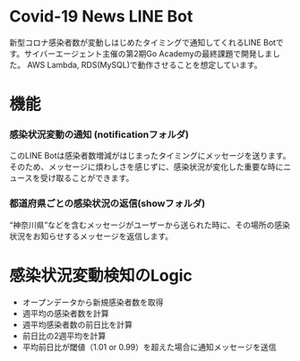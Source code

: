 # Covid-19 News LINE Bot
 新型コロナ感染者数が変動しはじめたタイミングで通知してくれるLINE Botです。サイバーエージェント主催の第2期Go Academyの最終課題で開発しました。
 AWS Lambda, RDS(MySQL)で動作させることを想定しています。

 # 機能

 ### 感染状況変動の通知 (notificationフォルダ)
 このLINE Botは感染者数増減がはじまったタイミングにメッセージを送ります。そのため、メッセージに煩わしさを感じずに、感染状況が変化した重要な時にニュースを受け取ることができます。

 ### 都道府県ごとの感染状況の返信(showフォルダ)
 “神奈川県”などを含むメッセージがユーザーから送られた時に、その場所の感染状況をお知らせするメッセージを返信します。

 # 感染状況変動検知のLogic
 - オープンデータから新規感染者数を取得
 - 週平均の感染者数を計算
 - 週平均感染者数の前日比を計算
 - 前日比の2週平均を計算
 - 平均前日比が閾値（1.01 or 0.99）を超えた場合に通知メッセージを送信